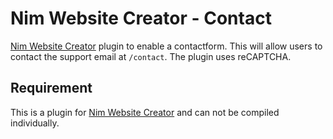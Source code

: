# Nim Website Creator - Contact
[Nim Website Creator](https://github.com/ThomasTJdev/nim_websitecreator) plugin to enable a contactform. This will allow users to contact the support email at `/contact`. The plugin uses reCAPTCHA.

## Requirement
This is a plugin for [Nim Website Creator](https://github.com/ThomasTJdev/nim_websitecreator) and can not be compiled individually.